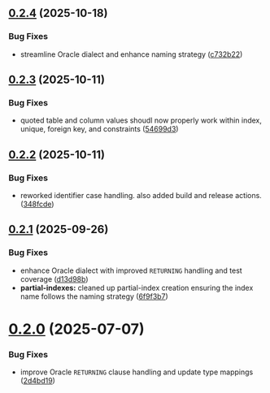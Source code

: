 ## [0.2.4](https://github.com/cmmoran/gorm-oracle/compare/v0.2.3...v0.2.4) (2025-10-18)


### Bug Fixes

* streamline Oracle dialect and enhance naming strategy ([c732b22](https://github.com/cmmoran/gorm-oracle/commit/c732b2273d0fadcee07be0f38902fbeeb5c591bc))



## [0.2.3](https://github.com/cmmoran/gorm-oracle/compare/v0.2.2...v0.2.3) (2025-10-11)


### Bug Fixes

* quoted table and column values shoudl now properly work within index, unique, foreign key, and constraints ([54699d3](https://github.com/cmmoran/gorm-oracle/commit/54699d30a310bd71671af0e6ec8b2c527c53e7a8))



## [0.2.2](https://github.com/cmmoran/gorm-oracle/compare/v0.2.1...v0.2.2) (2025-10-11)


### Bug Fixes

* reworked identifier case handling. also added build and release actions. ([348fcde](https://github.com/cmmoran/gorm-oracle/commit/348fcdef5bfcc74cfbfbea49296cc9e8376448ca))



## [0.2.1](https://github.com/cmmoran/gorm-oracle/compare/v0.2.0...v0.2.1) (2025-09-26)


### Bug Fixes

* enhance Oracle dialect with improved `RETURNING` handling and test coverage ([d13d98b](https://github.com/cmmoran/gorm-oracle/commit/d13d98b0f84f7520b32b83c5d1b1476e2c42a174))
* **partial-indexes:** cleaned up partial-index creation ensuring the index name follows the naming strategy ([6f9f3b7](https://github.com/cmmoran/gorm-oracle/commit/6f9f3b7a4393f9c9f0964eed35a9f1405f889a24))



# [0.2.0](https://github.com/cmmoran/gorm-oracle/compare/v0.1.1...v0.2.0) (2025-07-07)


### Bug Fixes

* improve Oracle `RETURNING` clause handling and update type mappings ([2d4bd19](https://github.com/cmmoran/gorm-oracle/commit/2d4bd19f28d15b1694d00c503768c852a597c953))



